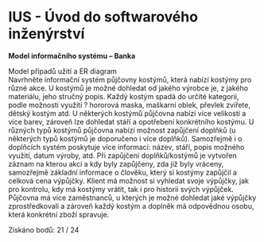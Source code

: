 # IUS - Úvod do softwarového inženýrství
**Model informačního systému – Banka**  
  
Model případů užití a ER diagram  
Navrhněte informační systém půjčovny kostýmů, která nabízí kostýmy pro různé akce. U kostýmů je možné dohledat od jakého výrobce je, z jakého materiálu, jeho stručný popis. Každý kostým spadá do určité kategorii, podle možnosti využití ? hororová maska, maškarní oblek, převlek zvířete, dětský kostým atd. U některých kostýmů půjčovna nabízí více velikostí a více barev, zároveň lze dohledat stáří a opotřebení konkrétního kostýmu. U různých typů kostýmů půjčovna nabízí možnost zapůjčení doplňků (u některých typů kostýmů je doporučeno i více doplňků). Samozřejmě i o doplňcích systém poskytuje více informací: název, stáří, popis možného využití, datum výroby, atd. Při zapůjčení doplňků/kostýmů je vytvořen záznam na kterou akci a kdy byly zapůjčeny, zda již byly vráceny, samozřejmě základní informace o člověku, který si kostýmy zapůjčil a celková cena výpůjčky. Klient má možnost si vyhledat svoje výpůjčky, jak pro kontrolu, kdy má kostýmy vrátit, tak i pro historii svých výpůjček. Půjčovna má více zaměstnanců, u kterých je možné dohledat jaké výpůjčky zprostředkovali a zároveň každý kostým a doplněk má odpovědnou osobu, která konkrétní zboží spravuje.
  
Získáno bodů: 21 / 24 